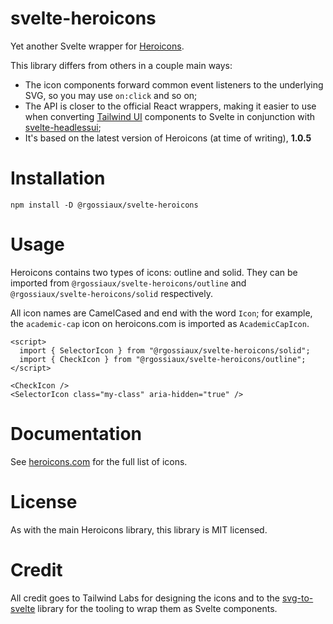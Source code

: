 # svelte-heroicons

Yet another Svelte wrapper for [Heroicons](https://heroicons.com).

This library differs from others in a couple main ways:

- The icon components forward common event listeners to the underlying SVG, so you may use `on:click` and so on;
- The API is closer to the official React wrappers, making it easier to use when converting [Tailwind UI](https://tailwindui.com/) components to Svelte in conjunction with [svelte-headlessui](https://github.com/rgossiaux/svelte-headlessui);
- It's based on the latest version of Heroicons (at time of writing), **1.0.5**

# Installation

```
npm install -D @rgossiaux/svelte-heroicons
```

# Usage

Heroicons contains two types of icons: outline and solid. They can be imported from `@rgossiaux/svelte-heroicons/outline` and `@rgossiaux/svelte-heroicons/solid` respectively.

All icon names are CamelCased and end with the word `Icon`; for example, the `academic-cap` icon on heroicons.com is imported as `AcademicCapIcon`.

```svelte
<script>
  import { SelectorIcon } from "@rgossiaux/svelte-heroicons/solid";
  import { CheckIcon } from "@rgossiaux/svelte-heroicons/outline";
</script>

<CheckIcon />
<SelectorIcon class="my-class" aria-hidden="true" />
```

# Documentation

See [heroicons.com](https://heroicons.com) for the full list of icons.

# License

As with the main Heroicons library, this library is MIT licensed.

# Credit

All credit goes to Tailwind Labs for designing the icons and to the [svg-to-svelte](https://github.com/metonym/svg-to-svelte) library for the tooling to wrap them as Svelte components.
